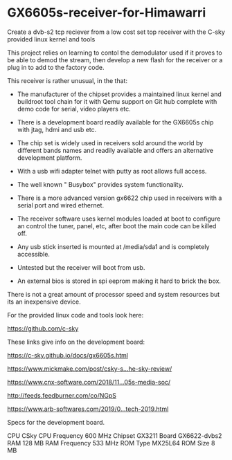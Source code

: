 # GX6605s-receiver-for-Himawarri
Create a dvb-s2 tcp reciever from a low cost set top receiver with the C-sky provided linux kernel and tools

This project relies on learning to contol the demodulator used if it proves to be able to demod the stream, then develop a new flash for the receiver or a plug in to add to the factory code.

This receiver is rather unusual, in the that:

- The manufacturer of the chipset provides a maintained linux kernel and buildroot tool chain for it with Qemu support on Git hub complete with demo code for serial, video players etc.

- There is a development board readily available for the GX6605s chip with jtag, hdmi and usb etc.

-  The chip set is widely used in receivers sold around the world by different bands names and readily available and offers an alternative development platform.

- With a usb wifi adapter telnet with putty as root allows full access.

- The well known " Busybox" provides system functionality.

- There is a more advanced version gx6622 chip used in receivers with a serial port and wired ethernet.

- The receiver software uses kernel modules loaded at boot to configure an control the tuner, panel, etc, after boot the main code can be killed off.

- Any usb stick inserted is mounted at /media/sda1 and is completely accessible.

- Untested but the receiver will boot from usb.

- An external bios is stored in spi eeprom making it hard to brick the box.

There is not a great amount of processor speed and system resources but its an inexpensive device.

For the provided linux code and tools look here:

https://github.com/c-sky

These links give info on the development board:

 https://c-sky.github.io/docs/gx6605s.html


https://www.mickmake.com/post/csky-s...he-sky-review/

https://www.cnx-software.com/2018/11...05s-media-soc/

http://feeds.feedburner.com/co/NGpS

https://www.arb-softwares.com/2019/0...tech-2019.html

Specs for the development board.

CPU CSky
CPU Frequency 600 MHz
Chipset GX3211
Board GX6622-dvbs2
RAM 128 MB
RAM Frequency 533 MHz
ROM Type MX25L64
ROM Size 8 MB



